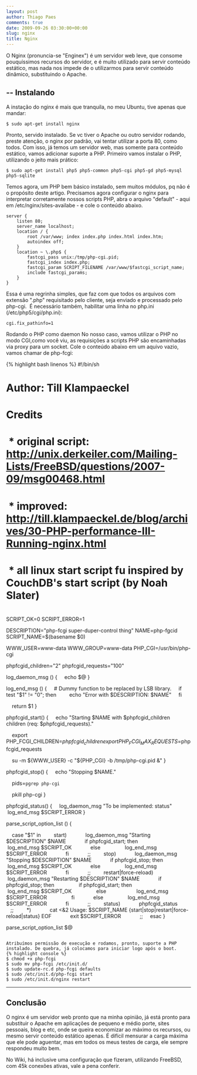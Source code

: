 ```yaml
---
layout: post
author: Thiago Paes
comments: true
date: 2009-09-26 03:30:00+00:00
slug: nginx
title: Nginx
---
```


O Nginx (pronuncia-se "Enginex") é um servidor web leve, que consome pouquíssimos recursos do servidor, e é muito utilizado para servir 
conteúdo estático, mas nada nos impede de o utilizarmos para servir conteúdo dinâmico, substituindo o Apache.

--
Instalando
--
A instação do nginx é mais que tranquila, no meu Ubuntu, tive apenas que mandar:

```
$ sudo apt-get install nginx
```

Pronto, servido instalado. Se vc tiver o Apache ou outro servidor rodando, preste atenção, o nginx por padrão, vai tentar utilizar a porta 80, 
como todos. Com isso, já temos um servidor web, mas somente para conteúdo estático, vamos adicionar suporte a PHP. Primeiro vamos instalar o 
PHP, utilizando o jeito mais prático:

```
$ sudo apt-get install php5 php5-common php5-cgi php5-gd php5-mysql php5-sqlite
```

Temos agora, um PHP bem básico instalado, sem muitos módulos, pq não é o propósito deste artigo.
Precisamos agora configurar o nginx para interpretar corretamente nossos scripts PHP, abra o arquivo "default" - aqui em /etc/nginx/sites-availabe - e cole o conteúdo abaixo.

```
server {
    listen 80;
    server_name localhost;
    location / {
        root /var/www; index index.php index.html index.htm;
        autoindex off;
    }
    location ~ \.php$ {
        fastcgi_pass unix:/tmp/php-cgi.pid;
        fastcgi_index index.php;
        fastcgi_param SCRIPT_FILENAME /var/www/$fastcgi_script_name;
        include fastcgi_params;
    }
}
```

Essa é uma regrinha simples, que faz com que todos os arquivos com extensão ".php" requisitado pelo cliente, seja enviado e processado pelo php-cgi. 
É necessário também, habilitar uma linha no php.ini (/etc/php5/cgi/php.ini):

```
cgi.fix_pathinfo=1
```

Rodando o PHP como daemon No nosso caso, vamos utilizar o PHP no modo CGI,como você viu, as requisições a scripts PHP são encaminhadas via proxy para um socket. 
Cole o conteúdo abaixo em um aquivo vazio, vamos chamar de php-fcgi:

{% highlight bash linenos %}
#!/bin/sh
#
# Author: Till Klampaeckel
#
# Credits
#
#  * original script: http://unix.derkeiler.com/Mailing-Lists/FreeBSD/questions/2007-09/msg00468.html
#  * improved: http://till.klampaeckel.de/blog/archives/30-PHP-performance-III-Running-nginx.html
#  * all linux start script fu inspired by CouchDB's start script (by Noah Slater)
#

SCRIPT_OK=0
SCRIPT_ERROR=1

DESCRIPTION="php-fcgi super-duper-control thing"
NAME=php-fgcid
SCRIPT_NAME=$(basename $0)

WWW_USER=www-data
WWW_GROUP=www-data
PHP_CGI=/usr/bin/php-cgi

phpfcgid_children="2"
phpfcgid_requests="100"

log_daemon_msg () {
    echo $@
}

log_end_msg () {
    # Dummy function to be replaced by LSB library.
    if test "$1" != "0"; then
        echo "Error with $DESCRIPTION: $NAME"
    fi

    return $1
}

phpfcgid_start() {
    echo "Starting $NAME with $phpfcgid_children children (req: $phpfcgid_requests)."

    export PHP_FCGI_CHILDREN=$phpfcgid_children
    export PHP_FCGI_MAX_REQUESTS=$phpfcgid_requests

    su -m ${WWW_USER} -c "${PHP_CGI} -b /tmp/php-cgi.pid &"
}

phpfcgid_stop() {
    echo "Stopping $NAME."

    pids=`pgrep php-cgi`

    pkill php-cgi
}

phpfcgid_status() {
    log_daemon_msg "To be implemented: status"
    log_end_msg $SCRIPT_ERROR
}


parse_script_option_list () {

    case "$1" in
        start)
            log_daemon_msg "Starting $DESCRIPTION" $NAME
            if phpfcgid_start; then
                log_end_msg $SCRIPT_OK
            else
                log_end_msg $SCRIPT_ERROR
            fi
            ;;
        stop)
            log_daemon_msg "Stopping $DESCRIPTION" $NAME
            if phpfcgid_stop; then
                log_end_msg $SCRIPT_OK
            else
                log_end_msg $SCRIPT_ERROR
            fi
            ;;
        restart|force-reload)
            log_daemon_msg "Restarting $DESCRIPTION" $NAME
            if phpfcgid_stop; then
                if phpfcgid_start; then
                    log_end_msg $SCRIPT_OK
                else
                    log_end_msg $SCRIPT_ERROR
                fi
            else
                log_end_msg $SCRIPT_ERROR
            fi
            ;;
        status)
            phpfcgid_status
            ;;
        *)
            cat <&2
Usage: $SCRIPT_NAME {start|stop|restart|force-reload|status}
EOF
            exit $SCRIPT_ERROR
            ;;
    esac
}

parse_script_option_list $@
```

Atribuímos permissão de execução e rodamos, pronto, suporte a PHP instalado. De quebra, já colocamos para iniciar logo após o boot.
{% highlight console %}
$ chmod +x php-fcgi
$ sudo mv php-fcgi /etc/init.d/
$ sudo update-rc.d php-fcgi defaults
$ sudo /etc/init.d/php-fcgi start
$ sudo /etc/init.d/nginx restart 
```

---
Conclusão
---
O nginx é um servidor web pronto que na minha opinião, já está pronto para substituir o Apache em aplicações de pequeno e médio porte, sites pessoais, 
blog e etc, onde se queira economizar ao máximo os recursos, ou mesmo servir conteúdo estático apenas. É difícil mensurar a carga máxima que ele pode 
aguentar, mas em todos os meus testes de carga, ele sempre respondeu muito bem.

No Wiki, há inclusive uma configuração que fizeram, utilizando FreeBSD, com 45k conexões ativas, vale a pena conferir.
